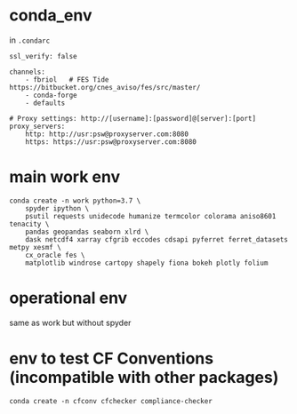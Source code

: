 # conda_env

in `.condarc`
```
ssl_verify: false

channels:
    - fbriol   # FES Tide https://bitbucket.org/cnes_aviso/fes/src/master/
    - conda-forge
    - defaults

# Proxy settings: http://[username]:[password]@[server]:[port]
proxy_servers:
    http: http://usr:psw@proxyserver.com:8080
    https: https://usr:psw@proxyserver.com:8080
```

# main work env
```
conda create -n work python=3.7 \
    spyder ipython \
    psutil requests unidecode humanize termcolor colorama aniso8601 tenacity \
    pandas geopandas seaborn xlrd \
    dask netcdf4 xarray cfgrib eccodes cdsapi pyferret ferret_datasets metpy xesmf \
    cx_oracle fes \
    matplotlib windrose cartopy shapely fiona bokeh plotly folium
```

# operational env
same as work but without spyder

# env to test CF Conventions (incompatible with other packages)
`conda create -n cfconv cfchecker compliance-checker`
